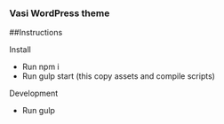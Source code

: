 ### Vasi WordPress theme

##Instructions

Install
 - Run npm i
 - Run gulp start (this copy assets and compile scripts)

 Development
  - Run gulp
